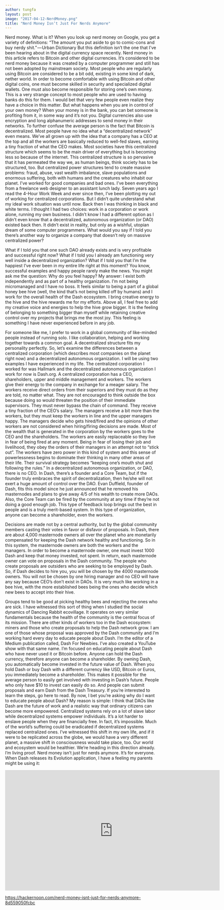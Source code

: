 ```yaml
---
author: tungfa
layout: post
image: "2017-04-12-NerdMoney.png"
title: "Nerd Money Isn’t Just For Nerds Anymore"
---
```

Nerd money.
What is it? When you look up nerd money on Google, you get a variety of definitions:
“The amount you put aside to go to comic-cons and buy nerdy shit.” — Urban Dictionary
But this definition isn’t the one that I’ve been hearing about in the digital currency space recently.
Nerd money in this article refers to Bitcoin and other digital currencies. It’s considered to be nerd money because it was created by a computer programmer and still has not been adopted by mainstream society. Most people who are regularly using Bitcoin are considered to be a bit odd, existing in some kind of dark, nether world.
In order to become comfortable with using Bitcoin and other digital coins, one must become skilled in security and specialized digital wallets.
One must also become responsible for storing one’s own money. This is a very strange concept to most people who are used to having banks do this for them. I would bet that very few people even realize they have a choice in this matter. But what happens when you are in control of your own money? When your money is in the bank, you can bet someone is profiting from it, in some way and it’s not you.
Digital currencies also use encryption and long alphanumeric addresses to send money in their networks. To further confuse the average person is the fact that Bitcoin is decentralized. Most people have no idea what a “decentralized network” even means. We’ve all grown up with the idea that a company has a CEO at the top and all the workers are basically reduced to well-fed slaves, earning a tiny fraction of what the CEO makes. Most societies have this centralized structure which seems to be the main driver of everything but is becoming less so because of the internet. This centralized structure is so pervasive that it has permeated the way we, as human beings, think society has to be structured, too.
But centralized power structures tend to create massive problems: fraud, abuse, vast wealth imbalance, slave populations and enormous suffering, both with humans and the creatures who inhabit our planet.
I’ve worked for good companies and bad ones. I’ve been everything from a freelance web designer to an assistant lunch lady. Seven years ago I read the 4-Hour Work Week and ever since then, I’ve been plotting my out of working for centralized corporations. But I didn’t quite understand what my ideal work situation was until now.
Back then I was thinking in black and white terms. I thought I had two choices: work in a corporation or work alone, running my own business. I didn’t know I had a different option as I didn’t even know that a decentralized, autonomous organization (or DAO) existed back then. It didn’t exist in reality, but only as a wishful, utopian dream of some computer programmers.
What would you say if I told you there’s another way to organize a company that doesn’t rely on massive centralized power?

What if I told you that one such DAO already exists and is very profitable and successful right now?
What if I told you I already am functioning very well inside a decentralized organization? What if I told you that I’m the happiest I’ve ever been in my entire life right at this moment?
You know, successful examples and happy people rarely make the news.
You might ask me the question:
Why do you feel happy?
My answer:
I exist both independently and as part of a healthy organization. I’m not being micromanaged and I have no boss. It feels similar to being a part of a global honey bee hive (well, the kind that’s not being killed off by humans) and I work for the overall health of the Dash ecosystem. I bring creative energy to the hive and the hive rewards me for my efforts. Above all, I feel free to add my creative voice and energies to help the hive grow bigger. It is the feeling of belonging to something bigger than myself while retaining creative control over my projects that brings me the most joy.
This feeling is something I have never experienced before in any job.

For someone like me, I prefer to work in a global community of like-minded people instead of running solo. I like collaboration, helping and working together towards a common goal. A decentralized structure fits my personality perfectly.
So, let’s examine the differences between a centralized corporation (which describes most companies on the planet right now) and a decentralized autonomous organization.
I will be using two examples I have experienced in my life. The centralized corporation I worked for was Hallmark and the decentralized autonomous organization I work for now is Dash.org.
A centralized corporation has a CEO, shareholders, upper and middle management and workers.
The workers give their energy to the company in exchange for a meager salary. The workers receive direct orders from their superiors and they must do as they are told, no matter what. They are not encouraged to think outside the box because doing so would threaten the position of their immediate supervisors. They must never bypass the chain of command. They receive a tiny fraction of the CEO’s salary. The managers receive a bit more than the workers, but they must keep the workers in line and the upper managers happy.
The managers decide who gets hired/fired and the opinions of other workers are not considered when hiring/firing decisions are made. Most of the wealth that is generated in the corporation by the workers goes to the CEO and the shareholders. The workers are easily replaceable so they live in fear of being fired at any moment. Being in fear of losing their job and livelihood, they obey the orders of their managers in an attempt not to “stick out”. The workers have zero power in this kind of system and this sense of powerlessness begins to dominate their thinking in many other areas of their life. Their survival strategy becomes “keeping one’s mouth shut and following the rules.”
In a decentralized autonomous organization, or DAO, there is no CEO.
In Dash, there’s a founder and a Core Team, but if the founder truly embraces the spirit of decentralization, then he/she will not exert a huge amount of control over the DAO. Evan Duffield, founder of Dash, fits this model since he just announced that he removed his masternodes and plans to give away 4/5 of his wealth to create more DAOs. Also, the Core Team can be fired by the community at any time if they’re not doing a good enough job. This type of feedback loop brings out the best in people and is a truly merit-based system.
In this type of organization, anyone can become a shareholder, even the workers.

Decisions are made not by a central authority, but by the global community members casting their votes in favor or disfavor of proposals. In Dash, there are about 4,000 masternode owners all over the planet who are monetarily compensated for keeping the Dash network healthy and functioning. So in this system, the masternode owners are both the workers and the managers.
In order to become a masternode owner, one must invest 1000 Dash and keep that money invested, not spent. In return, each masternode owner can vote on proposals in the Dash community. The people who create proposals are outsiders who are seeking to be employed by Dash. So, if Dash decides to hire you, you will be chosen by the 4000 masternode owners. You will not be chosen by one hiring manager and no CEO will have any say because CEO’s don’t exist in DAOs.
It is very much like working in a bee hive, with the more established bees being the ones who decide which new bees to accept into their hive.

Groups tend to be good at picking healthy bees and rejecting the ones who are sick. I have witnessed this sort of thing when I studied the social dynamics of Dancing Rabbit ecovillage. It operates on very similar fundamentals because the health of the community is the central focus of its mission.
There are other kinds of workers too in the Dash ecosystem: miners and those who create proposals to help the Dash network grow.
I am one of those whose proposal was approved by the Dash community and I’m working hard every day to educate people about Dash. I’m the editor of a Medium publication called, Dash For Newbies. I’ve also created a YouTube show with that same name. I’m focused on educating people about Dash who have never used it or Bitcoin before.
Anyone can hold the Dash currency, therefore anyone can become a shareholder.
By owning Dash, you automatically become invested in the future value of Dash. When you hold Dash or buy Dash with a different currency like USD, Bitcoin or Euros, you immediately become a shareholder. This makes it possible for the average person to easily get involved with investing in Dash’s future. People who only have $10 to invest can easily do so. And people can submit proposals and earn Dash from the Dash Treasury. If you’re interested to learn the steps, go here to read.
By now, I bet you’re asking why do I want to educate people about Dash?
My reason is simple:
I think that DAOs like Dash are the future of work and a realistic way that ordinary citizens can become more empowered. Centralized systems rely on a lot of slave labor while decentralized systems empower individuals. It’s a lot harder to enslave people when they are financially free. In fact, it’s impossible. Much of the world’s suffering could be eradicated if decentralized systems replaced centralized ones. I’ve witnessed this shift in my own life, and if it were to be replicated across the globe, we would have a very different planet, a massive shift in consciousness would take place, too. Our world and ecosystem would be healthier. We’re heading in this direction already. I’m living proof.
Nerd money isn’t just for nerds anymore. It’s for everyone. When Dash releases its Evolution application, I have a feeling my parents might be using it:

<iframe width="700" height="393" src="https://www.youtube.com/embed/7J4m04Tkfb4" frameborder="0" allowfullscreen></iframe>

<https://hackernoon.com/nerd-money-isnt-just-for-nerds-anymore-8d559050fcbc>
